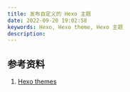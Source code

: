 ```yaml
---
title: 发布自定义的 Hexo 主题
date: 2022-09-20 19:02:58
keywords: Hexo, Hexo theme, Hexo 主题
description:
---
```




## 参考资料

1. [Hexo themes](https://hexo.io/docs/themes)
